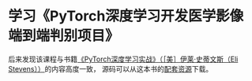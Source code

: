 # 学习《PyTorch深度学习开发医学影像端到端判别项目》

后来发现该课程与书籍[《PyTorch深度学习实战》（［美］伊莱·史蒂文斯（Eli Stevens））](https://www.epubit.com/bookDetails?id=UBc833a5819209&typeName=%E6%90%9C%E7%B4%A2)的内容高度一致，
源码可以从这本书的[配套资源](https://box.lenovo.com/l/mu2L0y)下载。